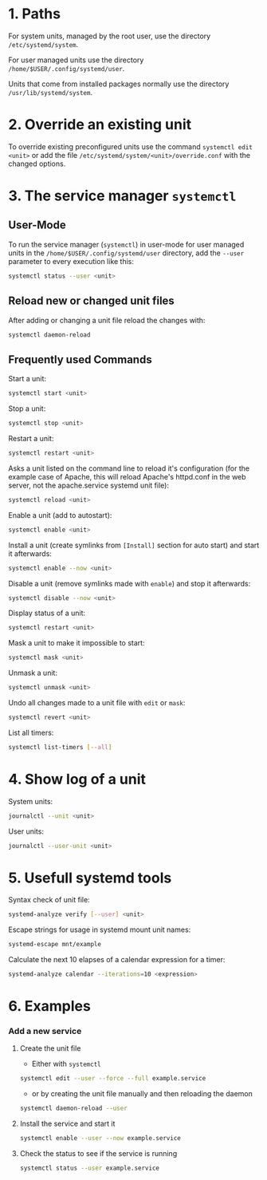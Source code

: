 # 1. Paths
For system units, managed by the root user, use the directory `/etc/systemd/system`.

For user managed units use the directory `/home/$USER/.config/systemd/user`.

Units that come from installed packages normally use the directory `/usr/lib/systemd/system`.

# 2. Override an existing unit
To override existing preconfigured units use the command `systemctl edit <unit>` or add the file `/etc/systemd/system/<unit>/override.conf` with the changed options.

# 3. The service manager `systemctl`

## User-Mode

To run the service manager (`systemctl`) in user-mode for user managed units in the `/home/$USER/.config/systemd/user` directory, add the `--user` parameter to every execution like this:

```bash
systemctl status --user <unit>
```

## Reload new or changed unit files

After adding or changing a unit file reload the changes with:

```bash
systemctl daemon-reload
```

## Frequently used Commands

Start a unit:

```bash
systemctl start <unit>
```

Stop a unit:

```bash
systemctl stop <unit>
```

Restart a unit:

```bash
systemctl restart <unit>
```

Asks a unit listed on the command line to reload it's configuration (for the example case of Apache, this will reload Apache's httpd.conf in the web server, not the apache.service systemd unit file):

```bash
systemctl reload <unit>
```

Enable a unit (add to autostart):

```bash
systemctl enable <unit>
```

Install a unit (create symlinks from `[Install]` section for auto start) and start it afterwards:

```bash
systemctl enable --now <unit>
```

Disable a unit (remove symlinks made with `enable`) and stop it afterwards:

```bash
systemctl disable --now <unit>
```

Display status of a unit:

```bash
systemctl restart <unit>
```

Mask a unit to make it impossible to start:

```bash
systemctl mask <unit>
```

Unmask a unit:

```bash
systemctl unmask <unit>
```

Undo all changes made to a unit file with `edit` or `mask`:

```bash
systemctl revert <unit>
```

List all timers:

```bash
systemctl list-timers [--all]
```

# 4. Show log of a unit

System units:

```bash
journalctl --unit <unit>
```

User units:

```bash
journalctl --user-unit <unit>
```

# 5. Usefull systemd tools

Syntax check of unit file:

```bash
systemd-analyze verify [--user] <unit>
```

Escape strings for usage in systemd mount unit names:

```bash
systemd-escape mnt/example
```

Calculate the next 10 elapses of a calendar expression for a timer:

```bash
systemd-analyze calendar --iterations=10 <expression>
```

# 6. Examples

### Add a new service

1. Create the unit file

    - Either with `systemctl`

    ```bash
    systemctl edit --user --force --full example.service
    ```

    - or by creating the unit file manually and then reloading the daemon
    
    ```bash
    systemctl daemon-reload --user
    ```

2. Install the service and start it

    ```bash
    systemctl enable --user --now example.service
    ```

3. Check the status to see if the service is running

    ```bash
    systemctl status --user example.service
    ```

